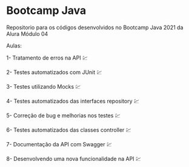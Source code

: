 # Bootcamp Java
Repositorio para os códigos desenvolvidos no Bootcamp Java 2021 da Alura Módulo 04

Aulas:

1- Tratamento de erros na API :chart:

2- Testes automatizados com JUnit :chart:

3- Testes utilizando Mocks :chart:

4- Testes automatizados das interfaces repository :chart:

5- Correção de bug e melhorias nos testes :chart:

6- Testes automatizados das classes controller :chart:

7- Documentação da API com Swagger :chart:

8- Desenvolvendo uma nova funcionalidade na API :chart: